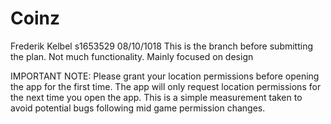 # Coinz
Frederik Kelbel s1653529
08/10/1018 This is the branch before submitting the plan. Not much functionality. Mainly focused on design

IMPORTANT NOTE: Please grant your location permissions before opening the app for the first time. The app will only request location permissions for the next time you open the app. This is a simple measurement taken to avoid potential bugs following mid game permission changes.

